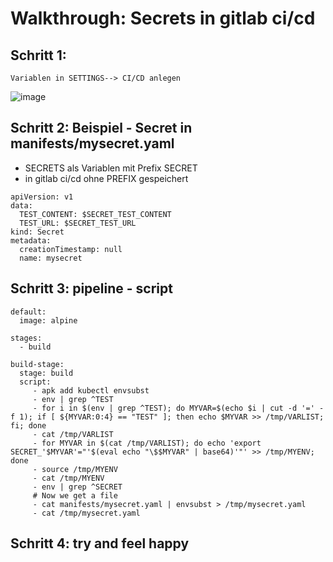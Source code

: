 # Walkthrough: Secrets in gitlab ci/cd 

## Schritt 1: 

```
Variablen in SETTINGS--> CI/CD anlegen
```
![image](https://github.com/user-attachments/assets/c1b94f5f-7b10-40a4-a41f-dd653568f46f)

## Schritt 2: Beispiel - Secret in manifests/mysecret.yaml 

  * SECRETS als Variablen mit Prefix SECRET
  * in gitlab ci/cd ohne PREFIX gespeichert  

```
apiVersion: v1
data:
  TEST_CONTENT: $SECRET_TEST_CONTENT
  TEST_URL: $SECRET_TEST_URL
kind: Secret
metadata:
  creationTimestamp: null
  name: mysecret

```

## Schritt 3: pipeline - script 

```
default:
  image: alpine

stages:
  - build 

build-stage:
  stage: build
  script: 
     - apk add kubectl envsubst
     - env | grep ^TEST
     - for i in $(env | grep ^TEST); do MYVAR=$(echo $i | cut -d '=' -f 1); if [ ${MYVAR:0:4} == "TEST" ]; then echo $MYVAR >> /tmp/VARLIST; fi; done 
     - cat /tmp/VARLIST
     - for MYVAR in $(cat /tmp/VARLIST); do echo 'export SECRET_'$MYVAR'="'$(eval echo "\$$MYVAR" | base64)'"' >> /tmp/MYENV; done 
     - source /tmp/MYENV
     - cat /tmp/MYENV
     - env | grep ^SECRET
     # Now we get a file 
     - cat manifests/mysecret.yaml | envsubst > /tmp/mysecret.yaml
     - cat /tmp/mysecret.yaml
```


## Schritt 4: try and feel happy 
